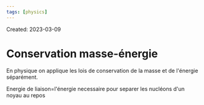 ```yaml
---
tags: [physics] 
---
```

Created: 2023-03-09

# Conservation masse-énergie

En physique on applique les lois de conservation de la masse et de l'énergie séparément.

Energie de liaison=l'énergie necessaire pour separer les nucléons d'un noyau au repos